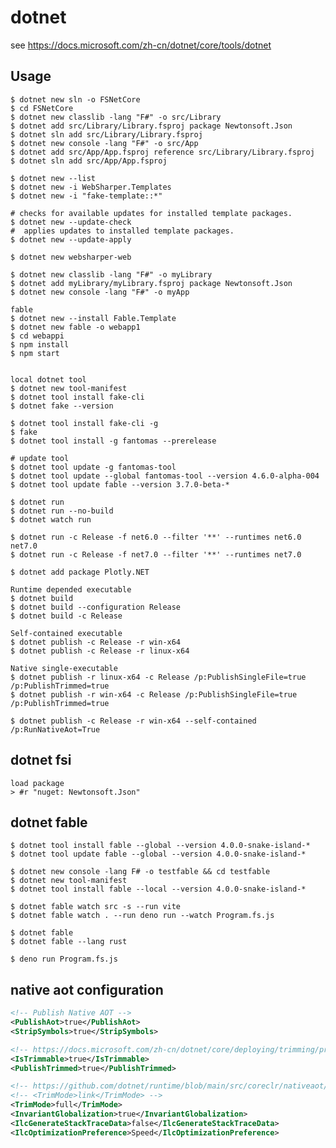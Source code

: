 # dotnet

see https://docs.microsoft.com/zh-cn/dotnet/core/tools/dotnet

## Usage

    $ dotnet new sln -o FSNetCore
    $ cd FSNetCore
    $ dotnet new classlib -lang "F#" -o src/Library
    $ dotnet add src/Library/Library.fsproj package Newtonsoft.Json
    $ dotnet sln add src/Library/Library.fsproj
    $ dotnet new console -lang "F#" -o src/App
    $ dotnet add src/App/App.fsproj reference src/Library/Library.fsproj
    $ dotnet sln add src/App/App.fsproj

    $ dotnet new --list
    $ dotnet new -i WebSharper.Templates
    $ dotnet new -i "fake-template::*"

    # checks for available updates for installed template packages.
    $ dotnet new --update-check
    #  applies updates to installed template packages.
    $ dotnet new --update-apply

    $ dotnet new websharper-web

    $ dotnet new classlib -lang "F#" -o myLibrary
    $ dotnet add myLibrary/myLibrary.fsproj package Newtonsoft.Json
    $ dotnet new console -lang "F#" -o myApp

    fable
    $ dotnet new --install Fable.Template
    $ dotnet new fable -o webapp1
    $ cd webappi
    $ npm install
    $ npm start


    local dotnet tool
    $ dotnet new tool-manifest
    $ dotnet tool install fake-cli
    $ dotnet fake --version

    $ dotnet tool install fake-cli -g
    $ fake
    $ dotnet tool install -g fantomas --prerelease

    # update tool
    $ dotnet tool update -g fantomas-tool
    $ dotnet tool update --global fantomas-tool --version 4.6.0-alpha-004
    $ dotnet tool update fable --version 3.7.0-beta-*

    $ dotnet run
    $ dotnet run --no-build
    $ dotnet watch run

    $ dotnet run -c Release -f net6.0 --filter '**' --runtimes net6.0 net7.0
    $ dotnet run -c Release -f net7.0 --filter '**' --runtimes net7.0

    $ dotnet add package Plotly.NET

    Runtime depended executable
    $ dotnet build
    $ dotnet build --configuration Release
    $ dotnet build -c Release

    Self-contained executable
    $ dotnet publish -c Release -r win-x64
    $ dotnet publish -c Release -r linux-x64

    Native single-executable
    $ dotnet publish -r linux-x64 -c Release /p:PublishSingleFile=true /p:PublishTrimmed=true
    $ dotnet publish -r win-x64 -c Release /p:PublishSingleFile=true /p:PublishTrimmed=true

    $ dotnet publish -c Release -r win-x64 --self-contained /p:RunNativeAot=True

## dotnet fsi

    load package
    > #r "nuget: Newtonsoft.Json"

## dotnet fable
    $ dotnet tool install fable --global --version 4.0.0-snake-island-*
    $ dotnet tool update fable --global --version 4.0.0-snake-island-*

    $ dotnet new console -lang F# -o testfable && cd testfable
    $ dotnet new tool-manifest
    $ dotnet tool install fable --local --version 4.0.0-snake-island-*

    $ dotnet fable watch src -s --run vite
    $ dotnet fable watch . --run deno run --watch Program.fs.js

    $ dotnet fable
    $ dotnet fable --lang rust

    $ deno run Program.fs.js

## native aot configuration

```xml
<!-- Publish Native AOT -->
<PublishAot>true</PublishAot>
<StripSymbols>true</StripSymbols>

<!-- https://docs.microsoft.com/zh-cn/dotnet/core/deploying/trimming/prepare-libraries-for-trimming -->
<IsTrimmable>true</IsTrimmable>
<PublishTrimmed>true</PublishTrimmed>

<!-- https://github.com/dotnet/runtime/blob/main/src/coreclr/nativeaot/docs/optimizing.md -->
<!-- <TrimMode>link</TrimMode> -->
<TrimMode>full</TrimMode>
<InvariantGlobalization>true</InvariantGlobalization>
<IlcGenerateStackTraceData>false</IlcGenerateStackTraceData>
<IlcOptimizationPreference>Speed</IlcOptimizationPreference>
```
